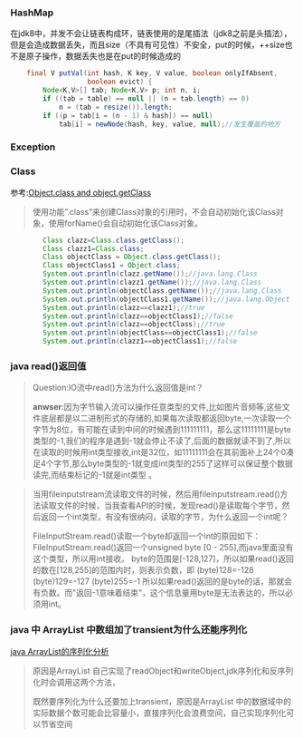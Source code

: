 ### HashMap

在jdk8中，并发不会让链表构成环，链表使用的是尾插法（jdk8之前是头插法），但是会造成数据丢失，而且size（不具有可见性）不安全，put的时候，++size也不是原子操作，数据丢失也是在put的时候造成的

```java
    final V putVal(int hash, K key, V value, boolean onlyIfAbsent,
                   boolean evict) {
        Node<K,V>[] tab; Node<K,V> p; int n, i;
        if ((tab = table) == null || (n = tab.length) == 0)
            n = (tab = resize()).length;
        if ((p = tab[i = (n - 1) & hash]) == null)
            tab[i] = newNode(hash, key, value, null);//发生覆盖的地方
```



### Exception

### Class

参考:[Object.class and object.getClass](https://blog.csdn.net/xiaokang123456kao/article/details/72859765)

> 使用功能”.class”来创建Class对象的引用时，不会自动初始化该Class对象，使用forName()会自动初始化该Class对象。

```java
        Class clazz=Class.class.getClass();
        Class clazz1=Class.class;
        Class objectClass = Object.class.getClass();
        Class objectClass1 = Object.class;
        System.out.println(clazz.getName());//java.lang.Class
        System.out.println(clazz1.getName());//java.lang.Class
        System.out.println(objectClass.getName());//java.lang.Class
        System.out.println(objectClass1.getName());//java.lang.Object
        System.out.println(clazz==clazz1);//true
        System.out.println(clazz==objectClass1);//false
        System.out.println(clazz==objectClass);//true
        System.out.println(objectClass==objectClass1);//false
        System.out.println(clazz1==objectClass1);//false
```

### java read()返回值

> Question:IO流中read()方法为什么返回值是int？
>
> **anwser**:因为字节输入流可以操作任意类型的文件,比如图片音频等,这些文件底层都是以二进制形式的存储的,如果每次读取都返回byte,一次读取一个字节为8位，有可能在读到中间的时候遇到111111111，那么这11111111是byte类型的-1,我们的程序是遇到-1就会停止不读了,后面的数据就读不到了,所以在读取的时候用int类型接收,int是32位，如11111111会在其前面补上24个0凑足4个字节,那么byte类型的-1就变成int类型的255了这样可以保证整个数据读完,而结束标记的-1就是int类型 。

> 当用fileinputstream流读取文件的时候，然后用fileinputstream.read()方法读取文件的时候，当我查看API的时候，发现read()是读取每个字节，然后返回一个int类型，有没有很纳闷，读取的字节，为什么返回一个int呢？
>
> FileInputStream.read()读取一个byte却返回一个int的原因如下：
> FileInputStream.read()返回一个unsigned byte [0 - 255],而java里面没有这个类型，所以用int接收。
> byte的范围是[-128,127]，所以如果read()返回的数在[128,255]的范围内时，则表示负数，即
> (byte)128=-128
> (byte)129=-127
> (byte)255=-1
> 所以如果read()返回的是byte的话，那就会有负数。而"返回-1意味着结束"，这个信息量用byte是无法表达的，所以必须用int。

### java 中 ArrayList 中数组加了transient为什么还能序列化

[java ArrayList的序列化分析](https://www.cnblogs.com/vinozly/p/5171227.html)

> 原因是ArrayList 自己实现了readObject和writeObject,jdk序列化和反序列化时会调用这两个方法，
>
> 既然要序列化为什么还要加上transient，原因是ArrayList 中的数据域中的实际数据个数可能会比容量小，直接序列化会浪费空间，自己实现序列化可以节省空间